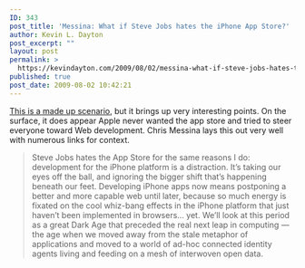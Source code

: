 ```yaml
---
ID: 343
post_title: 'Messina: What if Steve Jobs hates the iPhone App Store?'
author: Kevin L. Dayton
post_excerpt: ""
layout: post
permalink: >
  https://kevindayton.com/2009/08/02/messina-what-if-steve-jobs-hates-the-iphone-app-store/
published: true
post_date: 2009-08-02 10:42:21
---
```

<a href="http://factoryjoe.com/blog/2009/08/01/steve-jobs-hates-the-appstore/">This is a made up scenario</a>, but it brings up very interesting points.  On the surface, it does appear Apple never wanted the app store and tried to steer everyone toward Web development.  Chris Messina lays this out very well with numerous links for context. 

<blockquote>Steve Jobs hates the App Store for the same reasons I do: development for the iPhone platform is a distraction. It’s taking our eyes off the ball, and ignoring the bigger shift that’s happening beneath our feet. Developing iPhone apps now means postponing a better and more capable web until later, because so much energy is fixated on the cool whiz-bang effects in the iPhone platform that just haven’t been implemented in browsers… yet. We’ll look at this period as a great Dark Age that preceded the real next leap in computing — the age when we moved away from the stale metaphor of applications and moved to a world of ad-hoc connected identity agents living and feeding on a mesh of interwoven open data.</blockquote>